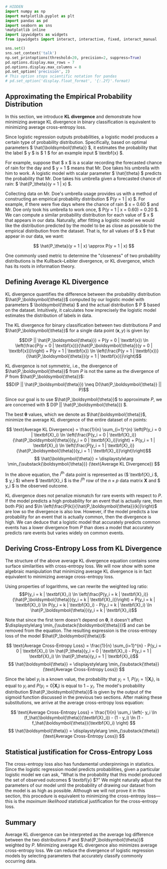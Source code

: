 

```python
# HIDDEN
import numpy as np
import matplotlib.pyplot as plt
import pandas as pd
import seaborn as sns
%matplotlib inline
import ipywidgets as widgets
from ipywidgets import interact, interactive, fixed, interact_manual

sns.set()
sns.set_context('talk')
np.set_printoptions(threshold=20, precision=2, suppress=True)
pd.options.display.max_rows = 7
pd.options.display.max_columns = 8
pd.set_option('precision', 2)
# This option stops scientific notation for pandas
# pd.set_option('display.float_format', '{:.2f}'.format)
```

## Approximating the Empirical Probability Distribution

In this section, we introduce **KL divergence** and demonstrate how minimizing average KL divergence in binary classification is equivalent to minimizing average cross-entropy loss.

Since logistic regression outputs probabilities, a logistic model produces a certain type of probability distribution. Specifically, based on optimal parameters $ \hat{\boldsymbol{\theta}} $, it estimates the probability that the label $ y $ is $ 1 $ for an example input $ \textbf{x} $.

For example, suppose that $ x $ is a scalar recording the forecasted chance of rain for the day and $ y = 1 $ means that Mr. Doe takes his umbrella with him to work. A logistic model with scalar parameter $ \hat{\theta} $ predicts the probability that Mr. Doe takes his umbrella given a forecasted chance of rain: $ \hat{P_\theta}(y = 1 | x) $.

Collecting data on Mr. Doe's umbrella usage provides us with a method of constructing an empirical probability distribution $ P(y = 1 | x) $. For example, if there were five days where the chance of rain $ x = 0.60 $ and Mr. Doe only took his umbrella to work once, $ P(y = 1 | x = 0.60) = 0.20 $. We can compute a similar probability distribution for each value of $ x $ that appears in our data. Naturally, after fitting a logistic model we would like the distribution predicted by the model to be as close as possible to the empirical distribution from the dataset. That is, for all values of $ x $ that appear in our data, we want:

$$ \hat{P_\theta}(y = 1 | x) \approx P(y = 1 | x) $$

One commonly used metric to determine the "closeness" of two probability distributions is the Kullback–Leibler divergence, or KL divergence, which has its roots in information theory.

## Defining Average KL Divergence

KL divergence quantifies the difference between the probability distribution $\hat{P_\boldsymbol{\theta}}$ computed by our logistic model with parameters $ \boldsymbol{\theta} $ and the actual distribution $ P $ based on the dataset. Intuitively, it calculates how imprecisely the logistic model estimates the distribution of labels in data.

The KL divergence for binary classification between two distributions $P$ and $\hat{P_\boldsymbol{\theta}}$ for a single data point $(\textbf{x}, y)$ is given by:

$$D(P || \hat{P_\boldsymbol{\theta}}) = P(y = 0 | \textbf{x}) \ln \left(\frac{P(y = 0 | \textbf{x})}{\hat{P_\boldsymbol{\theta}}(y = 0 | \textbf{x})}\right) + P(y = 1 | \textbf{x}) \ln \left(\frac{P(y = 1 | \textbf{x})}{\hat{P_\boldsymbol{\theta}}(y = 1 | \textbf{x})}\right)$$

KL divergence is not symmetric, i.e., the divergence of $\hat{P_\boldsymbol{\theta}}$ from $P$ is not the same as the divergence of $P$ from $\hat{P_\boldsymbol{\theta}}$: $$D(P || \hat{P_\boldsymbol{\theta}}) \neq D(\hat{P_\boldsymbol{\theta}} || P)$$  

Since our goal is to use $\hat{P_\boldsymbol{\theta}}$ to approximate $P$, we are concerned with $ D(P || \hat{P_\boldsymbol{\theta}}) $.

The best $\boldsymbol{\theta}$ values, which we denote as $\hat{\boldsymbol{\theta}}$, minimize the average KL divergence of the entire dataset of $n$ points:

$$ \text{Average KL Divergence} = \frac{1}{n} \sum_{i=1}^{n} \left(P(y_i = 0 | \textbf{X}_i) \ln \left(\frac{P(y_i = 0 | \textbf{X}_i)}{\hat{P_\boldsymbol{\theta}}(y_i = 0 | \textbf{X}_i)}\right) + P(y_i = 1 | \textbf{X}_i) \ln \left(\frac{P(y_i = 1 | \textbf{X}_i)}{\hat{P_\boldsymbol{\theta}}(y_i = 1 | \textbf{X}_i)}\right)\right)$$
$$ \hat{\boldsymbol{\theta}} = \displaystyle\arg \min_{\substack{\boldsymbol{\theta}}} (\text{Average KL Divergence}) $$

In the above equation, the $i^{\text{th}}$ data point is represented as ($ \textbf{X}_i $, $ y_i $) where $ \textbf{X}_i $ is the $i^{\text{th}}$ row of the $n \times p$ data matrix $\textbf{X}$ and $ y_i $ is the observed outcome.

KL divergence does not penalize mismatch for rare events with respect to $P$. If the model predicts a high probability for an event that is actually rare, then both $P(k)$ and $\ln \left(\frac{P(k)}{\hat{P_\boldsymbol{\theta}}(k)}\right)$ are low so the divergence is also low. However, if the model predicts a low probability for an event that is actually common, then the divergence is high. We can deduce that a logistic model that accurately predicts common events has a lower divergence from $P$ than does a model that accurately predicts rare events but varies widely on common events. 

## Deriving Cross-Entropy Loss from KL Divergence

The structure of the above average KL divergence equation contains some surface similarities with cross-entropy loss. We will now show with some algebraic manipulation that minimizing average KL divergence is in fact equivalent to minimizing average cross-entropy loss.

Using properties of logarithms, we can rewrite the weighted log ratio:
$$P(y_i = k | \textbf{X}_i) \ln \left(\frac{P(y_i = k | \textbf{X}_i)}{\hat{P_\boldsymbol{\theta}}(y_i = k | \textbf{X}_i)}\right) = P(y_i = k | \textbf{X}_i) \ln P(y_i = k | \textbf{X}_i) - P(y_i = k | \textbf{X}_i) \ln \hat{P_\boldsymbol{\theta}}(y_i = k | \textbf{X}_i)$$

Note that since the first term doesn't depend on $\boldsymbol{\theta}$, it doesn't affect $\displaystyle\arg \min_{\substack{\boldsymbol{\theta}}}$ and can be removed from the equation. The resulting expression is the cross-entropy loss of the model $\hat{P_\boldsymbol{\theta}}$:

$$ \text{Average Cross-Entropy Loss} = \frac{1}{n} \sum_{i=1}^{n} - P(y_i = 0 | \textbf{X}_i) \ln \hat{P_\theta}(y_i = 0 | \textbf{X}_i) - P(y_i = 1 | \textbf{X}_i) \ln \hat{P_\theta}(y_i = 1 | \textbf{X}_i)$$
$$ \hat{\boldsymbol{\theta}} = \displaystyle\arg \min_{\substack{\theta}} (\text{Average Cross-Entropy Loss}) $$

Since the label $y_i$ is a known value, the probability that $y_i = 1$, $P(y_i = 1 | \textbf{X}_i)$, is equal to $y_i$ and $P(y_i = 0 | \textbf{X}_i)$ is equal to $1 - y_i$. The model's probability distribution $\hat{P_\boldsymbol{\theta}}$ is given by the output of the sigmoid function discussed in the previous two sections. After making these substitutions, we arrive at the average cross-entropy loss equation:

$$ \text{Average Cross-Entropy Loss} = \frac{1}{n} \sum_i \left(- y_i \ln (f_\hat{\boldsymbol{\theta}}(\textbf{X}_i)) - (1 - y_i) \ln (1 - f_\hat{\boldsymbol{\theta}}(\textbf{X}_i) \right) $$
$$ \hat{\boldsymbol{\theta}} = \displaystyle\arg \min_{\substack{\theta}} (\text{Average Cross-Entropy Loss}) $$



## Statistical justification for Cross-Entropy Loss

The cross-entropy loss also has fundamental underpinnings in statistics. Since the logistic regression model predicts probabilities, given a particular logistic model we can ask, "What is the probability that this model produced the set of observed outcomes $ \textbf{y} $?" We might naturally adjust the parameters of our model until the probability of drawing our dataset from the model is as high as possible. Although we will not prove it in this section, this procedure is equivalent to minimizing the cross-entropy loss—this is the *maximum likelihood* statistical justification for the cross-entropy loss.

## Summary

Average KL divergence can be interpreted as the average log difference between the two distributions $P$ and $\hat{P_\boldsymbol{\theta}}$ weighted by $P$. Minimizing average KL divergence also minimizes average cross-entropy loss. We can reduce the divergence of logistic regression models by selecting parameters that accurately classify commonly occurring data.
